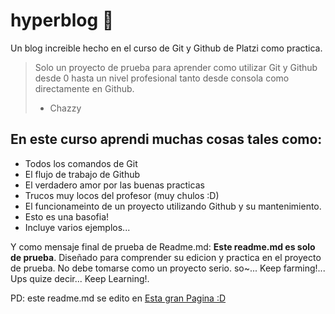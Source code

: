 # hyperblog 🤖
Un blog increible hecho en el curso de Git y Github de Platzi como practica.
> Solo un proyecto de prueba para aprender como utilizar Git y Github desde 0 hasta un nivel profesional tanto desde consola como directamente en Github.
> - Chazzy

## En este curso aprendi muchas cosas tales como:
* Todos los comandos de Git
* El flujo de trabajo de Github
* El verdadero amor por las buenas practicas
* Trucos muy locos del profesor (muy chulos :D)
* El funcionameinto de un proyecto utilizando Github y su mantenimiento.
* Esto es una basofia!
* Incluye varios ejemplos...

Y como mensaje final de prueba de Readme.md: **Este readme.md es solo de prueba**. Diseñado para comprender su edicion y practica en el proyecto de prueba. No debe tomarse como un proyecto serio. so~... Keep farming!... Ups quize decir... Keep Learning!.

PD: este readme.md se edito en [Esta gran Pagina :D](http://https://pandao.github.io/editor.md/en.html "Esta gran Pagina :D")